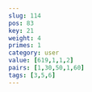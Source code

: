 ```yaml
---
slug: 114
pos: 83
key: 21
weight: 4
primes: 1
category: user
value: [619,1,1,2]
pairs: [1,30,50,1,60]
tags: [3,5,6]
---
```


